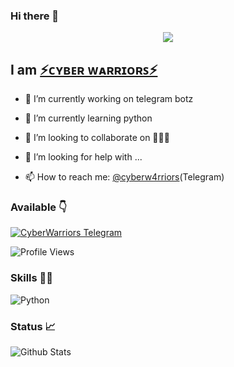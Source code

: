 ### Hi there 👋

<!--
**cyberw4rriors/cyberw4rriors** is a ✨ _special_ ✨ repository because its `README.md` (this file) appears on your GitHub profile.

Here are some ideas to get you started:

- 🔭 I’m currently working on ...
- 🌱 I’m currently learning ...
- 👯 I’m looking to collaborate on ...
- 🤔 I’m looking for help with ...
- 💬 Ask me about ...
- 📫 How to reach me: ...
- 😄 Pronouns: ...
- ⚡ Fun fact: ...
-->

[<p align="center">
<img src="https://telegra.ph/file/648410b02a13360e5272a.jpg">](https://telegram.dog/cyberw4rriors)

## I am [⚡ᴄʏʙᴇʀ ᴡᴀʀʀɪᴏʀꜱ⚡](https://telegram.dog/cyberw4rriors)

- 🔭 I’m currently working on telegram botz

- 🌱 I’m currently learning python

- 👯 I’m looking to collaborate on 🤷🏻‍♂️

- 🤔 I’m looking for help with ...

- 📫 How to reach me: [@cyberw4rriors](https://telegram.dog/cyberw4rriors)(Telegram)

### Available 👇

[![CyberWarriors Telegram](https://cdn.jsdelivr.net/npm/simple-icons@3.2.0/icons/telegram.svg)](https://telegram.dog/cyberw4rriors)


![Profile Views](https://hits.seeyoufarm.com/api/count/incr/badge.svg?url=https://github.com/cyberw4rriors/&title=Profile%20Views)


### Skills 👨‍💻
![Python](https://cdn.jsdelivr.net/npm/simple-icons@3.2.0/icons/python.svg)


### Status 📈

![Github Stats](https://github-readme-stats.vercel.app/api?username=cyberw4rriors&show_icons=true&title_color=333&icon_color=333&include_all_commits=true&theme=onedark&cache_seconds=86400)
